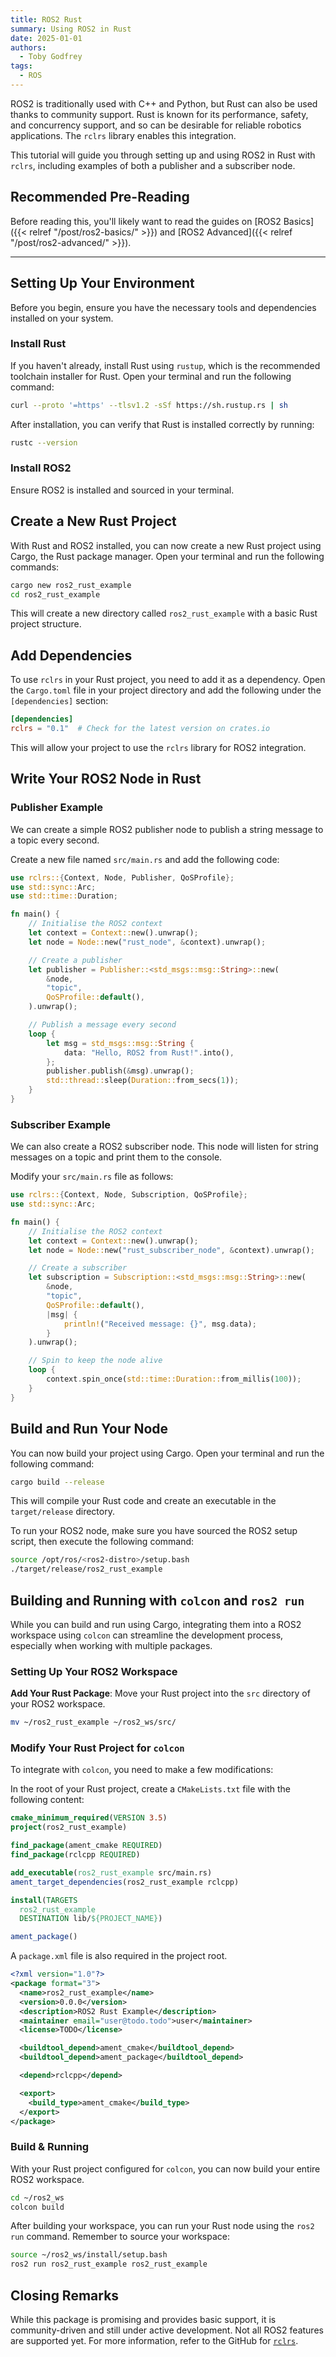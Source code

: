 ```yaml
---
title: ROS2 Rust
summary: Using ROS2 in Rust
date: 2025-01-01
authors:
  - Toby Godfrey
tags:
  - ROS
---
```


ROS2 is traditionally used with C++ and Python, but Rust can also be used thanks to community support. Rust is known for its performance, safety, and concurrency support, and so can be desirable for reliable robotics applications. The `rclrs` library enables this integration.

This tutorial will guide you through setting up and using ROS2 in Rust with `rclrs`, including examples of both a publisher and a subscriber node.

## Recommended Pre-Reading

Before reading this, you'll likely want to read the guides on [ROS2 Basics]({{< relref "/post/ros2-basics/" >}}) and [ROS2 Advanced]({{< relref "/post/ros2-advanced/" >}}).

---

## Setting Up Your Environment

Before you begin, ensure you have the necessary tools and dependencies installed on your system.

### Install Rust

If you haven't already, install Rust using `rustup`, which is the recommended toolchain installer for Rust. Open your terminal and run the following command:

```bash
curl --proto '=https' --tlsv1.2 -sSf https://sh.rustup.rs | sh
```

After installation, you can verify that Rust is installed correctly by running:

```bash
rustc --version
```

### Install ROS2

Ensure ROS2 is installed and sourced in your terminal.

## Create a New Rust Project

With Rust and ROS2 installed, you can now create a new Rust project using Cargo, the Rust package manager. Open your terminal and run the following commands:

```bash
cargo new ros2_rust_example
cd ros2_rust_example
```

This will create a new directory called `ros2_rust_example` with a basic Rust project structure.

## Add Dependencies

To use `rclrs` in your Rust project, you need to add it as a dependency. Open the `Cargo.toml` file in your project directory and add the following under the `[dependencies]` section:

```toml
[dependencies]
rclrs = "0.1"  # Check for the latest version on crates.io
```

This will allow your project to use the `rclrs` library for ROS2 integration.

## Write Your ROS2 Node in Rust

### Publisher Example

We can create a simple ROS2 publisher node to publish a string message to a topic every second.

Create a new file named `src/main.rs` and add the following code:

```rust
use rclrs::{Context, Node, Publisher, QoSProfile};
use std::sync::Arc;
use std::time::Duration;

fn main() {
    // Initialise the ROS2 context
    let context = Context::new().unwrap();
    let node = Node::new("rust_node", &context).unwrap();

    // Create a publisher
    let publisher = Publisher::<std_msgs::msg::String>::new(
        &node,
        "topic",
        QoSProfile::default(),
    ).unwrap();

    // Publish a message every second
    loop {
        let msg = std_msgs::msg::String {
            data: "Hello, ROS2 from Rust!".into(),
        };
        publisher.publish(&msg).unwrap();
        std::thread::sleep(Duration::from_secs(1));
    }
}
```

### Subscriber Example

We can also create a ROS2 subscriber node. This node will listen for string messages on a topic and print them to the console.

Modify your `src/main.rs` file as follows:

```rust
use rclrs::{Context, Node, Subscription, QoSProfile};
use std::sync::Arc;

fn main() {
    // Initialise the ROS2 context
    let context = Context::new().unwrap();
    let node = Node::new("rust_subscriber_node", &context).unwrap();

    // Create a subscriber
    let subscription = Subscription::<std_msgs::msg::String>::new(
        &node,
        "topic",
        QoSProfile::default(),
        |msg| {
            println!("Received message: {}", msg.data);
        }
    ).unwrap();

    // Spin to keep the node alive
    loop {
        context.spin_once(std::time::Duration::from_millis(100));
    }
}
```

## Build and Run Your Node

You can now build your project using Cargo. Open your terminal and run the following command:

```bash
cargo build --release
```

This will compile your Rust code and create an executable in the `target/release` directory.

To run your ROS2 node, make sure you have sourced the ROS2 setup script, then execute the following command:

```bash
source /opt/ros/<ros2-distro>/setup.bash
./target/release/ros2_rust_example
```

## Building and Running with `colcon` and `ros2 run`

While you can build and run using Cargo, integrating them into a ROS2 workspace using `colcon` can streamline the development process, especially when working with multiple packages.

### Setting Up Your ROS2 Workspace

**Add Your Rust Package**: Move your Rust project into the `src` directory of your ROS2 workspace.

```bash
mv ~/ros2_rust_example ~/ros2_ws/src/
```

### Modify Your Rust Project for `colcon`

To integrate with `colcon`, you need to make a few modifications:

In the root of your Rust project, create a `CMakeLists.txt` file with the following content:

```cmake
cmake_minimum_required(VERSION 3.5)
project(ros2_rust_example)

find_package(ament_cmake REQUIRED)
find_package(rclcpp REQUIRED)

add_executable(ros2_rust_example src/main.rs)
ament_target_dependencies(ros2_rust_example rclcpp)

install(TARGETS
  ros2_rust_example
  DESTINATION lib/${PROJECT_NAME})

ament_package()
```

A `package.xml` file is also required in the project root.

```xml
<?xml version="1.0"?>
<package format="3">
  <name>ros2_rust_example</name>
  <version>0.0.0</version>
  <description>ROS2 Rust Example</description>
  <maintainer email="user@todo.todo">user</maintainer>
  <license>TODO</license>

  <buildtool_depend>ament_cmake</buildtool_depend>
  <buildtool_depend>ament_package</buildtool_depend>

  <depend>rclcpp</depend>

  <export>
    <build_type>ament_cmake</build_type>
  </export>
</package>
```

### Build & Running

With your Rust project configured for `colcon`, you can now build your entire ROS2 workspace.

```bash
cd ~/ros2_ws
colcon build
```

After building your workspace, you can run your Rust node using the `ros2 run` command. Remember to source your workspace:

```bash
source ~/ros2_ws/install/setup.bash
ros2 run ros2_rust_example ros2_rust_example
```

## Closing Remarks

While this package is promising and provides basic support, it is community-driven and still under active development. Not all ROS2 features are supported yet. For more information, refer to the GitHub for [`rclrs`](https://github.com/ros2-rust/ros2_rust).
